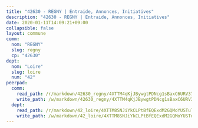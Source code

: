 ```yaml
---
title: "42630 - REGNY | Entraide, Annonces, Initiatives"
description: "42630 - REGNY | Entraide, Annonces, Initiatives"
date: 2020-01-11T14:09:21+09:00
collapsible: false
layout: commune
comm:
  nom: "REGNY"
  slug: regny
  cp: "42630"
dept:
  nom: "Loire"
  slug: loire
  num: "42"
peerpad:
  comm:
    read_path: /r/markdown/42630_regny/4XTTM4qKjJBywgtPDNcg1sBaxC6URV37Am5b4TiB9bebk3tqk
    write_path: /w/markdown/42630_regny/4XTTM4qKjJBywgtPDNcg1sBaxC6URV37Am5b4TiB9bebk3tqk-K3TgV73cCJ2zmdiJJCrRXFb6CaMQW85GcRFRfYhz3H3JSsWRngE9bxg4qvWUsExSRRxn9z6tC9SkNHM4w1UdNxBYC5M6JDeXREFnMCUx4RD5wuHrSwKuKhPv6KZPyA8KiQ7RL4yc
  dept:
    read_path: /r/markdown/42_loire/4XTTM8SNJiYkCLPtBfEQExdM2GQMoYUSTuTytLrQfQVaaYJeW
    write_path: /w/markdown/42_loire/4XTTM8SNJiYkCLPtBfEQExdM2GQMoYUSTuTytLrQfQVaaYJeW-K3TgUi5YJecchkttgL3M6Pu99u8hH2akRrHDb4XXZXATCvGiyzrNbe23fQbzNYiKWDR2re6vQN4Gxv5BQ2dayjGg1AqxtpHRtgi6cm74UeqjVtXM2ZJFa6mvBKTRc4s3X6tJYycN
---
```



